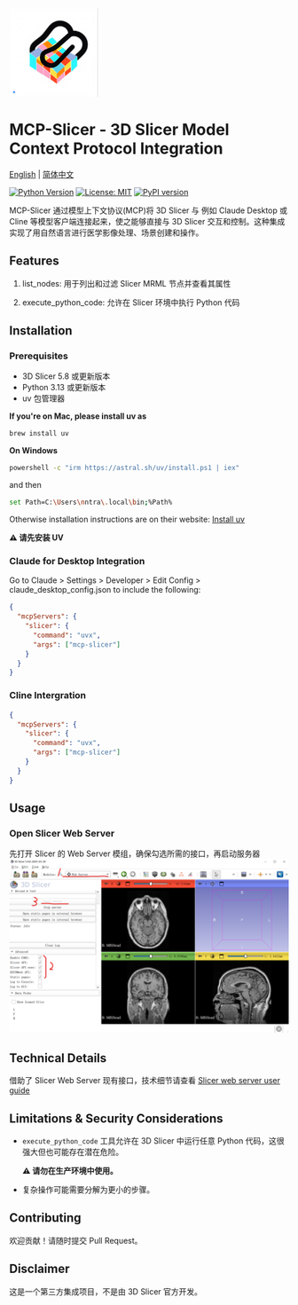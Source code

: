 <img src="docs/images/logo.jpeg" width="160" alt="logo">

# MCP-Slicer - 3D Slicer Model Context Protocol Integration

[English](README.md) | [简体中文](README_zh.md)

[![Python Version](https://img.shields.io/badge/python-3.13%2B-blue.svg)](https://www.python.org/)
[![License: MIT](https://img.shields.io/badge/License-MIT-yellow.svg)](https://opensource.org/licenses/MIT)
[![PyPI version](https://img.shields.io/pypi/v/mcp-slicer.svg)](https://pypi.org/project/mcp-slicer/)

MCP-Slicer 通过模型上下文协议(MCP)将 3D Slicer 与 例如 Claude Desktop 或 Cline 等模型客户端连接起来，使之能够直接与 3D Slicer 交互和控制。这种集成实现了用自然语言进行医学影像处理、场景创建和操作。

## Features

1. list_nodes: 用于列出和过滤 Slicer MRML 节点并查看其属性

2. execute_python_code: 允许在 Slicer 环境中执行 Python 代码

## Installation

### Prerequisites

- 3D Slicer 5.8 或更新版本
- Python 3.13 或更新版本
- uv 包管理器

**If you're on Mac, please install uv as**

```bash
brew install uv
```

**On Windows**

```bash
powershell -c "irm https://astral.sh/uv/install.ps1 | iex"
```

and then

```bash
set Path=C:\Users\nntra\.local\bin;%Path%
```

Otherwise installation instructions are on their website: [Install uv](https://docs.astral.sh/uv/getting-started/installation/)

**⚠️ 请先安装 UV**

### Claude for Desktop Integration

Go to Claude > Settings > Developer > Edit Config > claude_desktop_config.json to include the following:

```json
{
  "mcpServers": {
    "slicer": {
      "command": "uvx",
      "args": ["mcp-slicer"]
    }
  }
}
```

### Cline Intergration

```json
{
  "mcpServers": {
    "slicer": {
      "command": "uvx",
      "args": ["mcp-slicer"]
    }
  }
}
```

## Usage

### Open Slicer Web Server

先打开 Slicer 的 Web Server 模组，确保勾选所需的接口，再启动服务器
<img width="1045" alt="Image" src="docs\images\start_slicer_web_server.png" />

## Technical Details

借助了 Slicer Web Server 现有接口，技术细节请查看 [Slicer web server user guide](https://slicer.readthedocs.io/en/latest/user_guide/modules/webserver.html)

## Limitations & Security Considerations

- `execute_python_code` 工具允许在 3D Slicer 中运行任意 Python 代码，这很强大但也可能存在潜在危险。

  **⚠️ 请勿在生产环境中使用。**

- 复杂操作可能需要分解为更小的步骤。

## Contributing

欢迎贡献！请随时提交 Pull Request。

## Disclaimer

这是一个第三方集成项目，不是由 3D Slicer 官方开发。

